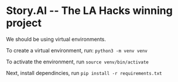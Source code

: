 # Story.AI -- The LA Hacks winning project


We should be using virtual environments. 

To create a virtual environment, run: `python3 -m venv venv`

To activate the environment, run `source venv/bin/activate`

Next, install dependincies, run `pip install -r requirements.txt`